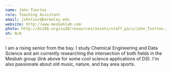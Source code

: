 ```yaml
---
name: John Tsortos
role: Teaching Assistant
email: johntsor@berkeley.edu
website: http://www.mesbahlab.com
photo: http://ds100.org/su20/resources/assets/staff_pics/John_Tsortos.jpg
oh: N/A
---
```


I am a rising senior from the bay.  I study Chemical Engineering and Data Science and am currently researching the intersection of both fields in the Mesbah group (link above for some cool science applications of DS).  I'm also passionate about old music, nature, and bay area sports.